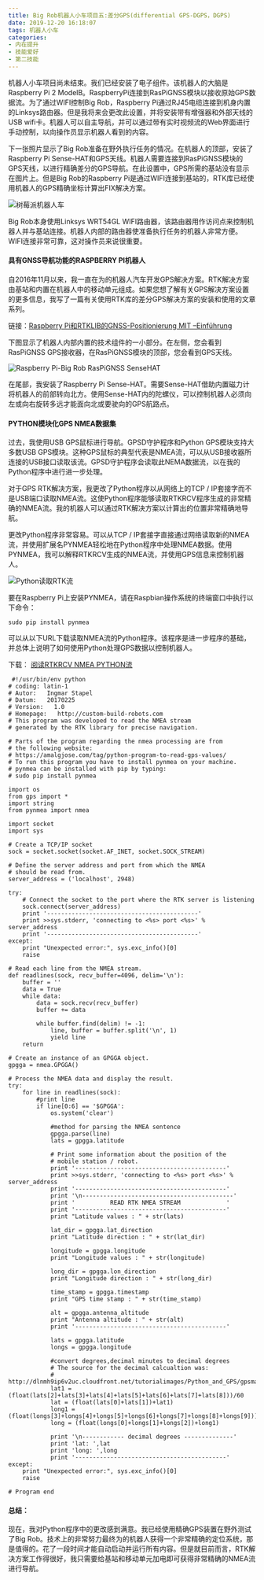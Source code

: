 ```yaml
---
title: Big Rob机器人小车项目五:差分GPS(differential GPS-DGPS，DGPS)
date: 2019-12-20 16:18:07
tags: 机器人小车
categories: 
- 内在提升
- 技能爱好
- 第二技能
---
```

机器人小车项目尚未结束。我们已经安装了电子组件。该机器人的大脑是Raspberry Pi 2 ModelB。RaspberryPi连接到RasPiGNSS模块以接收原始GPS数据流。为了通过WIFI控制Big Rob，Raspberry Pi通过RJ45电缆连接到机身内置的Linksys路由器。但是我将来会更改此设置，并将安装带有增强器和外部天线的USB wifi卡。机器人可以自主导航，并可以通过带有实时视频流的Web界面进行手动控制，以向操作员显示机器人看到的内容。

下一张照片显示了Big Rob准备在野外执行任务的情况。在机器人的顶部，安装了Raspberry Pi Sense-HAT和GPS天线。机器人需要连接到RasPiGNSS模块的GPS天线，以进行精确差分的GPS导航。在此设置中，GPS所需的基站没有显示在图片上。但是Big Rob的Raspberry Pi是通过WIFI连接到基站的，RTK库已经使用机器人的GPS精确坐标计算出FIX解决方案。

![树莓派机器人车](http://yuntu88.oss-cn-beijing.aliyuncs.com/fromlocal/1242937438@qq.com/20191220/sGQErxsnaH.jpg)

Big Rob本身使用Linksys WRT54GL WIFI路由器，该路由器用作访问点来控制机器人并与基站连接。机器人内部的路由器使准备执行任务的机器人非常方便。WIFI连接非常可靠，这对操作员来说很重要。
<!-- more -->
#### 具有GNSS导航功能的RASPBERRY PI机器人

自2016年11月以来，我一直在为的机器人汽车开发GPS解决方案。RTK解决方案由基站和内置在机器人中的移动单元组成。如果您想了解有关GPS解决方案设置的更多信息，我写了一篇有关使用RTK库的差分GPS解决方案的安装和使用的文章系列。

链接：[Raspberry Pi和RTKLIB的GNSS-Positionierung MIT –Einführung](https://custom-build-robots.com/elektronik/praezise-gnss-positionierung-mit-dem-raspberry-pi-und-rtklib-einfuehrung/7921?lang=de)

下图显示了机器人内部内置的技术组件的一小部分。在左侧，您会看到RasPiGNSS GPS接收器，在RasPiGNSS模块的顶部，您会看到GPS天线。

![Raspberry Pi-Big Rob RasPiGNSS SenseHAT](http://yuntu88.oss-cn-beijing.aliyuncs.com/fromlocal/1242937438@qq.com/20191220/QfzmWCY3Em.jpg)


在尾部，我安装了Raspberry Pi Sense-HAT。需要Sense-HAT借助内置磁力计将机器人的前部转向北方。使用Sense-HAT内的陀螺仪，可以控制机器人必须向左或向右旋转多远才能面向北或要驶向的GPS航路点。

#### PYTHON模块化GPS NMEA数据集

过去，我使用USB GPS鼠标进行导航。GPSD守护程序和Python GPS模块支持大多数USB GPS模块。这种GPS鼠标的典型代表是NMEA流，可以从USB接收器所连接的USB接口读取该流。GPSD守护程序会读取此NEMA数据流，以在我的Python程序中进行进一步处理。

对于GPS RTK解决方案，我更改了Python程序以从网络上的TCP / IP套接字而不是USB端口读取NMEA流。这使Python程序能够读取RTKRCV程序生成的非常精确的NMEA流。我的机器人可以通过RTK解决方案以计算出的位置非常精确地导航。

更改Python程序非常容易。可以从TCP / IP套接字直接通过网络读取新的NMEA流，并使用扩展名PYNMEA轻松地在Python程序中处理NMEA数据。使用PYNMEA，我可以解释RTKRCV生成的NMEA流，并使用GPS信息来控制机器人。

![Python读取RTK流](http://yuntu88.oss-cn-beijing.aliyuncs.com/fromlocal/1242937438@qq.com/20191220/meiS7aFKkA.jpg)

要在Raspberry Pi上安装PYNMEA，请在Raspbian操作系统的终端窗口中执行以下命令：

`sudo pip install pynmea`

可以从以下URL下载读取NMEA流的Python程序。该程序是进一步程序的基础，并总体上说明了如何使用Python处理GPS数据以控制机器人。

下载： [阅读RTKRCV NMEA PYTHON流](https://custom-build-robots.com/wp-content/uploads/2017/02/READ_RTKRCV_NMEA_PYTHON_STREAM.zip)

```
 #!/usr/bin/env python
# coding: latin-1
# Autor:   Ingmar Stapel
# Datum:   20170225
# Version:   1.0
# Homepage:   http://custom-build-robots.com
# This program was developed to read the NMEA stream
# generated by the RTK library for precise navigation.

# Parts of the program regarding the nmea processing are from
# the following website:
# https://amalgjose.com/tag/python-program-to-read-gps-values/
# To run this program you have to install pynmea on your machine.
# pynmea can be installed with pip by typing:
# sudo pip install pynmea

import os
from gps import *
import string
from pynmea import nmea

import socket
import sys

# Create a TCP/IP socket
sock = socket.socket(socket.AF_INET, socket.SOCK_STREAM)

# Define the server address and port from which the NMEA
# should be read from.
server_address = ('localhost', 2948)

try:
    # Connect the socket to the port where the RTK server is listening
    sock.connect(server_address)
    print '-------------------------------------------'    
    print >>sys.stderr, 'connecting to <%s> port <%s>' % server_address            
    print '-------------------------------------------'
except:
    print "Unexpected error:", sys.exc_info()[0]
    raise

# Read each line from the NMEA stream.
def readlines(sock, recv_buffer=4096, delim='\n'):
    buffer = ''
    data = True
    while data:
        data = sock.recv(recv_buffer)
        buffer += data

        while buffer.find(delim) != -1:
            line, buffer = buffer.split('\n', 1)
            yield line
    return

# Create an instance of an GPGGA object.     
gpgga = nmea.GPGGA()

# Process the NMEA data and display the result.    
try:
    for line in readlines(sock):
        #print line
        if line[0:6] == '$GPGGA':
            os.system('clear')
            
            #method for parsing the NMEA sentence
            gpgga.parse(line)
            lats = gpgga.latitude
            
            # Print some information about the position of the
            # mobile station / robot.
            print '-------------------------------------------'    
            print >>sys.stderr, 'connecting to <%s> port <%s>' % server_address        
            print '-------------------------------------------'
            print '\n-------------------------------------------'
            print '          READ RTK NMEA STREAM             '
            print '-------------------------------------------'            
            print "Latitude values : " + str(lats)

            lat_dir = gpgga.lat_direction
            print "Latitude direction : " + str(lat_dir)

            longitude = gpgga.longitude
            print "Longitude values : " + str(longitude)

            long_dir = gpgga.lon_direction
            print "Longitude direction : " + str(long_dir)

            time_stamp = gpgga.timestamp
            print "GPS time stamp : " + str(time_stamp)

            alt = gpgga.antenna_altitude
            print "Antenna altitude : " + str(alt)
            print '-------------------------------------------'
            
            lats = gpgga.latitude
            longs = gpgga.longitude
            
            #convert degrees,decimal minutes to decimal degrees
            # The source for the decimal calcualtion was:
            # http://dlnmh9ip6v2uc.cloudfront.net/tutorialimages/Python_and_GPS/gpsmap.py
            lat1 = (float(lats[2]+lats[3]+lats[4]+lats[5]+lats[6]+lats[7]+lats[8]))/60
            lat = (float(lats[0]+lats[1])+lat1)
            long1 = (float(longs[3]+longs[4]+longs[5]+longs[6]+longs[7]+longs[8]+longs[9]))/60
            long = (float(longs[0]+longs[1]+longs[2])+long1)            
            
            print '\n------------ decimal degrees --------------'    
            print 'lat: ',lat
            print 'long: ',long
            print '-------------------------------------------'
except:
    print "Unexpected error:", sys.exc_info()[0]
    raise

# Program end

```

#### 总结：

现在，我对Python程序中的更改感到满意。我已经使用精确GPS装置在野外测试了Big Rob。技术上的非常努力最终为的机器人获得一个非常精确的定位系统，那是值得的。花了一段时间才能自动启动并运行所有内容。但是就目前而言，RTK解决方案工作得很好，我只需要给基站和移动单元加电即可获得非常精确的NMEA流进行导航。

